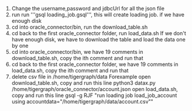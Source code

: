 1. Change the username,password and jdbcUrl for all the json file
2. run run '''gsql loading_job.gsql''', this will create loading job. 
if we have enough disk
3. cd into oracle_connector/bin, run the download_table.sh 
4. cd back to the first oracle_connector folder, run load_data.sh
If we don't have enough disk, we have to download the table and load the data one by one 
3. cd into oracle_connector/bin, we have 19 comments in download_table.sh, copy the ith comment and run that
4. cd back to the first oracle_connector folder, we have 19 comments in load_data.sh, copy the ith comment and run that
5. delete csv file in /home/tigergraph/data
Forexample
open download_table.sh, copy and run this line python3 datax.py /home/tigergraph/oracle_connector/account.json
open load_data.sh, copy and run this line gsql -g RJF "run loading job load_job_account using 
                                          accountdata=\"/home/tigergraph/data/account.csv\""
   
